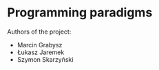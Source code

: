 # Programming paradigms
Authors of the project:
- Marcin Grabysz
- Łukasz Jaremek
- Szymon Skarzyński
